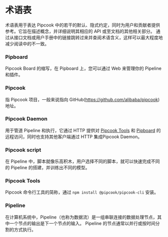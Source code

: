 # 术语表

术语表用于表达 Pipcook 中的若干的默认、隐式约定，同时为用户和贡献者提供参考。它旨在描述概念，并详细说明其相应的 API 或至文档的其他相关部分。 通过从接口文档或用户手册中的链接跳转过来并查阅术语含义，这样可以最大程度地减少阅读中的不一致。

### Pipboard

Pipcook Board 的缩写，在 Pipboard 上，您可以通过 Web 来管理你的 Pipeline 和插件。

### Pipcook

指 Pipcook 项目，一般来说指向 GitHub(https://github.com/alibaba/pipcook) 地址。

### Pipcook Daemon

用于管道 Pipeline 和执行，它通过 HTTP 提供对 [Pipcook Tools][] 和 [Pipboard][] 的远程访问，同时也支持其他客户端通过 HTTP 集成Pipcook Daemon。

### Pipcook script

在 Pipeline 中，脚本就像乐高积木，用户选择不同的脚本，就可以快速完成不同的 Pipeline 的搭建，并训练出不同的模型。

### Pipcook Tools

Pipcook 命令行工具的简称，通过 `npm install @pipcook/pipcook-cli` 安装。

### Pipeline

在计算机系统中，Pipeline（也称为数据流）是一组串联连接的数据处理节点，其中一个节点的输出是下一个节点的输入。 Pipeline 的节点通常以并行或按时间分割的方式执行。

[Pipcook Tools]: #pipcook-tools
[Pipboard]: #pipboard
